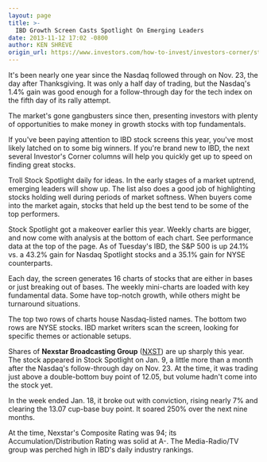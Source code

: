 ```yaml
---
layout: page
title: >-
  IBD Growth Screen Casts Spotlight On Emerging Leaders
date: 2013-11-12 17:02 -0800
author: KEN SHREVE
origin_url: https://www.investors.com/how-to-invest/investors-corner/stock-spotlight-uncovers-growth-stocks-with-potential
---
```





It's been nearly one year since the Nasdaq followed through on Nov. 23, the day after Thanksgiving. It was only a half day of trading, but the Nasdaq's 1.4% gain was good enough for a follow-through day for the tech index on the fifth day of its rally attempt.


The market's gone gangbusters since then, presenting investors with plenty of opportunities to make money in growth stocks with top fundamentals.


If you've been paying attention to IBD stock screens this year, you've most likely latched on to some big winners. If you're brand new to IBD, the next several Investor's Corner columns will help you quickly get up to speed on finding great stocks.


Troll Stock Spotlight daily for ideas. In the early stages of a market uptrend, emerging leaders will show up. The list also does a good job of highlighting stocks holding well during periods of market softness. When buyers come into the market again, stocks that held up the best tend to be some of the top performers.


Stock Spotlight got a makeover earlier this year. Weekly charts are bigger, and now come with analysis at the bottom of each chart. See performance data at the top of the page. As of Tuesday's IBD, the S&P 500 is up 24.1% vs. a 43.2% gain for Nasdaq Spotlight stocks and a 35.1% gain for NYSE counterparts.


Each day, the screen generates 16 charts of stocks that are either in bases or just breaking out of bases. The weekly mini-charts are loaded with key fundamental data. Some have top-notch growth, while others might be turnaround situations.


The top two rows of charts house Nasdaq-listed names. The bottom two rows are NYSE stocks. IBD market writers scan the screen, looking for specific themes or actionable setups.


Shares of **Nexstar Broadcasting Group** ([NXST](https://research.investors.com/quote.aspx?symbol=NXST)) are up sharply this year. The stock appeared in Stock Spotlight on Jan. 9, a little more than a month after the Nasdaq's follow-through day on Nov. 23. At the time, it was trading just above a double-bottom buy point of 12.05, but volume hadn't come into the stock yet.


In the week ended Jan. 18, it broke out with conviction, rising nearly 7% and clearing the 13.07 cup-base buy point. It soared 250% over the next nine months.


At the time, Nexstar's Composite Rating was 94; its Accumulation/Distribution Rating was solid at A-. The Media-Radio/TV group was perched high in IBD's daily industry rankings.





